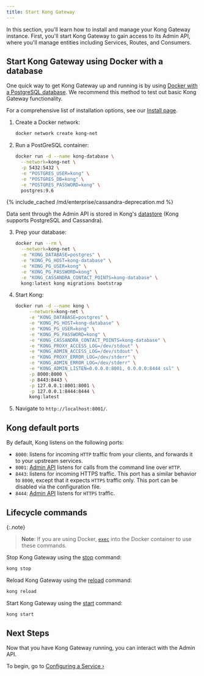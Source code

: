 ```yaml
---
title: Start Kong Gateway
---
```


In this section, you'll learn how to install and manage your Kong Gateway instance. First, you'll start Kong Gateway to gain access to its Admin
API, where you'll manage entities including Services, Routes, and Consumers.

## Start Kong Gateway using Docker with a database

One quick way to get Kong Gateway up and running is by using [Docker with a PostgreSQL database](/gateway/{{page.kong_version}}/install/docker). We recommend this method to test out basic Kong Gateway functionality.

For a comprehensive list of installation options, see our [Install page](/gateway/{{page.kong_version}}/install/).

1. Create a Docker network:

   ```bash
   docker network create kong-net
   ```

2. Run a PostGreSQL container:

   ```bash
   docker run -d --name kong-database \
     --network=kong-net \
     -p 5432:5432 \
     -e "POSTGRES_USER=kong" \
     -e "POSTGRES_DB=kong" \
     -e "POSTGRES_PASSWORD=kong" \
     postgres:9.6
   ```


{% include_cached /md/enterprise/cassandra-deprecation.md %}


   Data sent through the Admin API is stored in Kong's [datastore][datastore-section] (Kong
   supports PostgreSQL and Cassandra).

3. Prep your database:

   ```bash
   docker run --rm \
     --network=kong-net \
     -e "KONG_DATABASE=postgres" \
     -e "KONG_PG_HOST=kong-database" \
     -e "KONG_PG_USER=kong" \
     -e "KONG_PG_PASSWORD=kong" \
     -e "KONG_CASSANDRA_CONTACT_POINTS=kong-database" \
     kong:latest kong migrations bootstrap
   ```

4. Start Kong:

   ```bash
   docker run -d --name kong \
        --network=kong-net \
        -e "KONG_DATABASE=postgres" \
        -e "KONG_PG_HOST=kong-database" \
        -e "KONG_PG_USER=kong" \
        -e "KONG_PG_PASSWORD=kong" \
        -e "KONG_CASSANDRA_CONTACT_POINTS=kong-database" \
        -e "KONG_PROXY_ACCESS_LOG=/dev/stdout" \
        -e "KONG_ADMIN_ACCESS_LOG=/dev/stdout" \
        -e "KONG_PROXY_ERROR_LOG=/dev/stderr" \
        -e "KONG_ADMIN_ERROR_LOG=/dev/stderr" \
        -e "KONG_ADMIN_LISTEN=0.0.0.0:8001, 0.0.0.0:8444 ssl" \
        -p 8000:8000 \
        -p 8443:8443 \
        -p 127.0.0.1:8001:8001 \
        -p 127.0.0.1:8444:8444 \
        kong:latest
   ```

5. Navigate to `http://localhost:8001/`.

## Kong default ports

By default, Kong listens on the following ports:

- `8000`: listens for incoming `HTTP` traffic from your
  clients, and forwards it to your upstream services.
- `8001`: [Admin API][API] listens for calls from the command line over `HTTP`.
- `8443`: listens for incoming HTTPS traffic. This port has a
  similar behavior to `8000`, except that it expects `HTTPS`
  traffic only. This port can be disabled via the configuration file.
- `8444`: [Admin API][API] listens for `HTTPS` traffic.

## Lifecycle commands

{:.note}
> **Note**: If you are using Docker, [`exec`](https://docs.docker.com/engine/reference/commandline/exec) into the Docker container to use these commands.

Stop Kong Gateway using the [stop][CLI] command:

```bash
kong stop
```

Reload Kong Gateway using the [reload][CLI] command:

```bash
kong reload
```

Start Kong Gateway using the [start][CLI] command:

```bash
kong start
```

## Next Steps

Now that you have Kong Gateway running, you can interact with the Admin API.

To begin, go to [Configuring a Service &rsaquo;][configuring-a-service]

[configuration-loading]: /gateway/{{page.kong_version}}/reference/configuration/#configuration-loading
[CLI]: /gateway/{{page.kong_version}}/reference/cli
[API]: /gateway/{{page.kong_version}}/admin-api
[datastore-section]: /gateway/{{page.kong_version}}/reference/configuration/#datastore-section
[configuring-a-service]: /gateway/{{page.kong_version}}/get-started/services-and-routes

